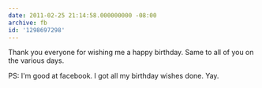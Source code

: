 ```yaml
---
date: 2011-02-25 21:14:58.000000000 -08:00
archive: fb
id: '1298697298'
---
```


Thank you everyone for wishing me a happy birthday. Same to all of you on the various days.

PS: I'm good at facebook. I got all my birthday wishes done. Yay.
